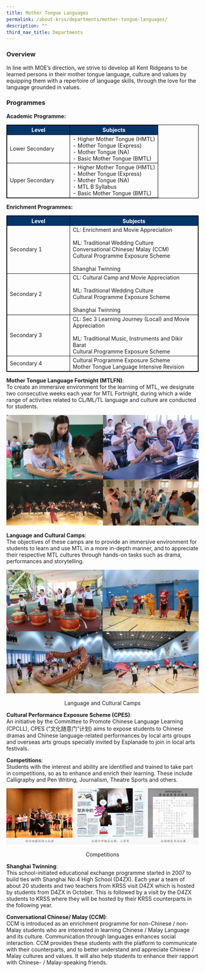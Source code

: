 ```yaml
---
title: Mother Tongue Languages
permalink: /about-krss/departments/mother-tongue-languages/
description: ""
third_nav_title: Departments
---
```

### Overview

In line with MOE’s direction, we strive to develop all Kent Ridgeans to be learned persons in their mother tongue language, culture and values by equipping them with a repertoire of language skills, through the love for the language grounded in values.

### Programmes

**Academic Programme:**

<html>
<style>
table, th, td {
  border:0.5px solid black;
}
</style>
<table style="width:100%">
  <tr style="background-color:#033668">
    <th style="font-weight:bold; color:#ffffff; text-align: center;width: 150px;">Level</th>
    <th style="font-weight:bold; color:#ffffff; text-align: center;">Subjects</th>
  </tr>
  <tr>
    <td>Lower Secondary</td>
    <td>- Higher Mother Tongue (HMTL)<br>- Mother Tongue (Express)<br>- Mother Tongue (NA)<br>- Basic Mother Tongue (BMTL)</td>
  </tr>
  <tr>
    <td>Upper Secondary</td>
    <td>- Higher Mother Tongue (HMTL)<br>- Mother Tongue (Express)<br>- Mother Tongue (NA)<br>- MTL B Syllabus<br>- Basic Mother Tongue (BMTL)</td>
  </tr>
</table>
</body>

**Enrichment Programmes:**
<br>
<html>
<style>
table, th, td {
  border:0.5px solid black;
}
</style>
<body>
<table style="width:100%">
	

  <tr style="background-color:#033668">
    <th style="font-weight:bold; color:#ffffff; text-align: center; width: 150px;">Level</th>
    <th style="font-weight:bold; color:#ffffff; text-align: center;">Subjects</th>
  </tr>
  <tr>
    <td>Secondary 1</td>
    <td>CL: Enrichment and Movie Appreciation<br><br>ML: Traditional Wedding Culture<br>Conversational Chinese/ Malay (CCM)<br>Cultural Programme Exposure Scheme<br><br>Shanghai Twinning</td>
  </tr>
  <tr>
    <td>Secondary 2</td>
    <td>CL: Cultural Camp and Movie Appreciation<br><br>ML: Traditional Wedding Culture<br>Cultural Programme Exposure Scheme<br><br>Shanghai Twinning</td>
  </tr>
	 <tr>
    <td>Secondary 3</td>
    <td>CL: Sec 3 Learning Journey (Local) and Movie Appreciation<br><br>ML: Traditional Music, Instruments and Dikir Barat<br>Cultural Programme Exposure Scheme</td>
  </tr>
	 <tr>
    <td>Secondary 4</td>
    <td>Cultural Programme Exposure Scheme<br>Mother Tongue Language Intensive Revision</td>
  </tr>
</table>


**Mother Tongue Language Fortnight (MTLFN)**:  
To create an immersive environment for the learning of MTL, we designate two consecutive weeks each year for MTL Fortnight, during which a wide range of activities related to CL/ML/TL language and culture are conducted for students.

![Mother Tongue Language Fortnight (MTLFN)](/images/Mother%20Tongue%20Language%20Fortnight%20(MTLFN).jpg)

**Language and Cultural Camps**:  
The objectives of these camps are to provide an immersive environment for students to learn and use MTL in a more in-depth manner, and to appreciate their respective MTL cultures through hands-on tasks such as drama, performances and storytelling.

![Language and Cultural Camps](/images/Language%20and%20Cultural%20Camps.jpg)
<p style="text-align:center;">Language and Cultural Camps</p>

**Cultural Performance Exposure Scheme (CPES)**:  
An initiative by the Committee to Promote Chinese Language Learning (CPCLL), CPES (“文化随意门”计划) aims to expose students to Chinese dramas and Chinese language-related performances by local arts groups and overseas arts groups specially invited by Esplanade to join in local arts festivals.

**Competitions**:  
Students with the interest and ability are identified and trained to take part in competitions, so as to enhance and enrich their learning. These include Calligraphy and Pen Writing, Journalism, Theatre Sports and others.

![Competitions](/images/mtl-competition-1536x452.jpg)
<p style="text-align:center;">Competitions</p>

**Shanghai Twinning**:  
This school-initiated educational exchange programme started in 2007 to build ties with Shanghai No.4 High School (D4ZX). Each year a team of about 20 students and two teachers from KRSS visit D4ZX which is hosted by students from D4ZX in October. This is followed by a visit by the D4ZX students to KRSS where they will be hosted by their KRSS counterparts in the following year.

**Conversational Chinese/ Malay (CCM)**:  
CCM is introduced as an enrichment programme for non-Chinese / non-Malay students who are interested in learning Chinese / Malay Language and its culture. Communication through languages enhances social interaction. CCM provides these students with the platform to communicate with their counterparts, and to better understand and appreciate Chinese / Malay cultures and values. It will also help students to enhance their rapport with Chinese- / Malay-speaking friends.